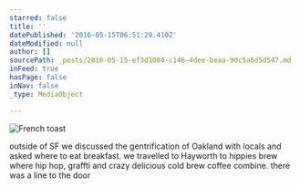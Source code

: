 ```yaml
---
starred: false
title: ''
datePublished: '2016-05-15T06:51:29.410Z'
dateModified: null
author: []
sourcePath: _posts/2016-05-15-ef3d1084-c146-4dee-beaa-90c5a6d5d547.md
inFeed: true
hasPage: false
inNav: false
_type: MediaObject

---
```

![French toast](https://the-grid-user-content.s3-us-west-2.amazonaws.com/6fda7984-8bbd-4593-9b2d-a2a20ac4d3db.jpg)

outside of SF we discussed the gentrification of Oakland with locals and asked where to eat breakfast. we travelled to Hayworth to hippies brew where hip hop, graffti and crazy delicious cold brew coffee combine. there was a line to the door